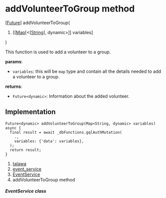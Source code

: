 
<div>

# addVolunteerToGroup method

</div>


[[Future](https://api.flutter.dev/flutter/dart-core/Future-class.html)]
addVolunteerToGroup(

1.  [[[Map](https://api.flutter.dev/flutter/dart-core/Map-class.md)[\<[[String](https://api.flutter.dev/flutter/dart-core/String-class.html)],
    dynamic\>]]
    variables]

)



This function is used to add a volunteer to a group.

**params**:

-   `variables`: this will be `map` type and contain all the details
    needed to add a volunteer to a group.

**returns**:

-   `Future<dynamic>`: Information about the added volunteer.



## Implementation

``` language-dart
Future<dynamic> addVolunteerToGroup(Map<String, dynamic> variables) async {
  final result = await _dbFunctions.gqlAuthMutation(
    .,
    variables: {'data': variables},
  );
  return result;
}
```







1.  [talawa](../../index.md)
2.  [event_service](../../services_event_service/)
3.  [EventService](../../services_event_service/EventService-class.md)
4.  addVolunteerToGroup method

##### EventService class







